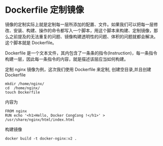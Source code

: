 # Dockerfile 定制镜像

镜像的定制实际上就是定制每一层所添加的配置、文件。如果我们可以把每一层修改、安装、构建、操作的命令都写入一个脚本，用这个脚本来构建、定制镜像，那么之前提及的无法重复的问题、镜像构建透明性的问题、体积的问题就都会解决。这个脚本就是 Dockerfile。

Dockerfile 是一个文本文件，其内包含了一条条的指令(Instruction)，每一条指令构建一层，因此每一条指令的内容，就是描述该层应当如何构建。

定制 nginx 镜像为例，这次我们使用 Dockerfile 来定制, 创建空目录,并且创建Dockerfile 

```
mkdir /home/nginx/
cd  /home/nginx/
touch Dockerfile
```
内容为   
```
FROM nginx
RUN echo '<h1>Hello, Docker CongCong !</h1>' > /usr/share/nginx/html/index.html
```

构建镜像    

`docker build -t docker-nginx:v2 .`
